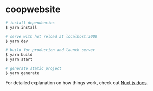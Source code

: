 # coopwebsite

<!-- GUI for planet/moon/object selection. -->

<!-- Load other players -->
<!-- Show movement of other players -->
<!-- // At the moment when the player reconnects they aren't already spawned -->
<!-- Make player positions permanent, no log off/out? -->

<!-- WORLD + LOCAL CHATS -->


<!-- TRADING -->





```bash
# install dependencies
$ yarn install

# serve with hot reload at localhost:3000
$ yarn dev

# build for production and launch server
$ yarn build
$ yarn start

# generate static project
$ yarn generate
```

For detailed explanation on how things work, check out [Nuxt.js docs](https://nuxtjs.org).
